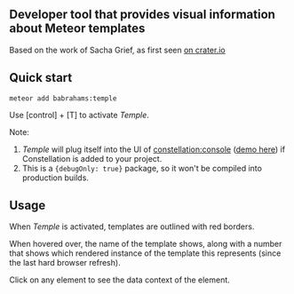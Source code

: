 Developer tool that provides visual information about Meteor templates
----

Based on the work of Sacha Grief, as first seen [on crater.io](http://crater.io/posts/CrigwRm5dfcDE625e)

Quick start
----

```
meteor add babrahams:temple
```

Use [control] + [T] to activate *Temple*.

Note:

1. *Temple* will plug itself into the UI of [constellation:console](https://github.com/JackAdams/constellation) ([demo here](http://constellation-demo.meteor.com)) if Constellation is added to your project.
2. This is a `{debugOnly: true}` package, so it won't be compiled into production builds.

Usage
----

When *Temple* is activated, templates are outlined with red borders.

When hovered over, the name of the template shows, along with a number that shows which rendered instance of the template this represents (since the last hard browser refresh).

Click on any element to see the data context of the element.